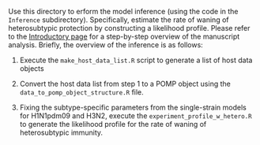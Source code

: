 
Use this directory to erform the model inference (using the code in the `Inference` subdirectory). Specifically, estimate the rate of waning of heterosubtypic protection by constructing a likelihood profile. Please refer to the [Introductory page](https://github.com/cobeylab/Influenza-immune-dynamics) for a step-by-step overview of the manuscript analysis. Briefly, the overview of the inference is as follows: 

1. Execute the `make_host_data_list.R` script to generate a list of host data objects

2. Convert the host data list from step 1 to a POMP object using the `data_to_pomp_object_structure.R` file.

3. Fixing the subtype-specific parameters from the single-strain models for H1N1pdm09 and H3N2, execute the `experiment_profile_w_hetero.R` to generate the likelihood profile for the rate of waning of heterosubtypic immunity. 
